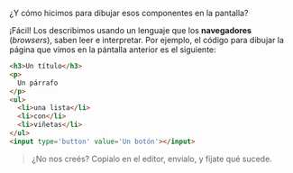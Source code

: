¿Y cómo hicimos para dibujar esos componentes en la pantalla?

¡Fácil! Los describimos usando un lenguaje que los **navegadores** (_browsers_), saben leer e interpretar. Por ejemplo, el código para dibujar la página que vimos en la pántalla anterior es el siguiente: 

```html
<h3>Un título</h3>
<p>
  Un párrafo
</p>
<ul>  
  <li>una lista</li>
  <li>con</li>
  <li>viñetas</li>
</ul>
<input type='button' value='Un botón'></input>
```

> ¿No nos creés? Copialo en el editor, envialo, y fijate qué sucede. 